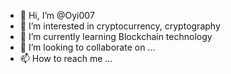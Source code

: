 - 👋 Hi, I’m @Oyi007
- 👀 I’m interested in cryptocurrency, cryptography
- 🌱 I’m currently learning Blockchain technology
- 💞️ I’m looking to collaborate on ...
- 📫 How to reach me ...

<!---
Oyi007/Oyi007 is a ✨ special ✨ repository because its `README.md` (this file) appears on your GitHub profile.
You can click the Preview link to take a look at your changes.
--->
